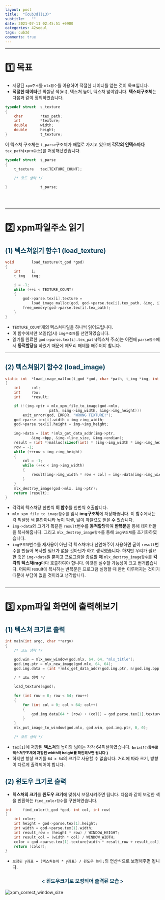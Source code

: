 ```yaml
---
layout: post
title:  "[cub3d](13)"
subtitle:   ""
date: 2021-07-11 02:45:51 +0900
categories: 42seoul
tags: cub3d
comments: true 
---
```


* * *
<h1>1️⃣ 목표</h1>

* 저장된 `xpm주소`를 `mlx함수`를 이용하여 적절한 데이터를 얻는 것이 목표입니다.
* **적절한 데이터**란 <rd>픽셀당 색(int), 텍스쳐 높이, 텍스쳐 넓이</rd>입니다. **텍스터구조체**는 다음과 같이 정의하였습니다.

```c
typedef struct  s_texture
{
    char		*tex_path;
	int			*texture;
	double		width;
	double		height;
}               t_texture;
```
이 텍스쳐 구조체는 `t_parse`구조체가 배열로 가지고 있으며 **각각의 인덱스마다** `tex_path`(xpm주소)를 저장해놨었습니다.

```c
typedef struct  s_parse
{
    t_texture   tex[TEXTURE_COUNT];
    
    /* 코드 생략 */

}               t_parse;
```
<br><br>

* * *
<h1>2️⃣ xpm파일주소 읽기</h1>
<h2 style="color:#0e435c;">(1) 텍스쳐읽기 함수1 (load_texture)</h2>

```c
void		load_texture(t_god *god)
{
	int		i;
	t_img	img;

	i = -1;
	while (++i < TEXTURE_COUNT)
	{
		god->parse.tex[i].texture =
			load_image_malloc(god, god->parse.tex[i].tex_path, &img, i);
		free_memory(god->parse.tex[i].tex_path);
	}
}
```

* `TEXTURE_COUNT`개의 텍스쳐파일을 하나씩 읽어드립니다.
* 이 함수에서만 쓰일(임시) `img구조체`를 선언하였습니다.
* 읽기를 완료한 `god->parse.tex[i].tex_path`(텍스쳐 주소)는 이전에 `parse함수`에서 **동적할당**을 하였기 때문에 <rd>메모리 해제</rd>를 해주어야 합니다.

* * *
<h2 style="color:#0e435c;">(2)  텍스쳐읽기 함수2 (load_image)</h2>

```c
static int	*load_image_malloc(t_god *god, char *path, t_img *img, int i)
{
	int		col;
	int		row;
	int		*result;

	if (!(img->ptr = mlx_xpm_file_to_image(god->mlx,
					path, &img->img_width, &img->img_height)))
		exit_error(god, ERROR, "WRONG TEXTURE!");
	god->parse.tex[i].width = img->img_width;
	god->parse.tex[i].height = img->img_height;
    
	img->data = (int *)mlx_get_data_addr(img->ptr,
			&img->bpp, &img->line_size, &img->endian);
	result = (int *)malloc(sizeof(int) * (img->img_width * img->img_height));
	row = -1;
	while (++row < img->img_height)
	{
		col = -1;
		while (++x < img->img_width)
		{
			result[img->img_width * row + col] = img->data[img->img_width * row + col];
		}
	}
	mlx_destroy_image(god->mlx, img->ptr);
	return (result);
}
```

* 각각의 텍스쳐당 한번씩 **이 함수**를 한번씩 호출합니다.
* `mlx_xpm_file_to_image함수`를 임시 **img구조체**에 저장해줍니다. 이 함수에서는 <rd>각 픽셀당 색</rd> 뿐만아니라 <rd>높이 픽셀, 넒이 픽셀</rd>값도 얻을 수 있습니다.
* `img->data`와 크기가 똑같은 `result`변수를 **동적할당**하여 **반복문**을 통해 데이터들을 복사해줍니다. 그리고 `mlx_destroy_image함수`를 통해 `img구조체`를 초기화하였습니다.
* `img구조체`변수를 재사용이 아닌 각 텍스쳐마다 선언해주어 사용하면 굳이 `result`변수를 만들어 복사할 필요가 없을 것아닌가 하고 생각했습니다. 하지만 우리가 필요한 것은 `img->data`일 뿐이고 <rd>프로그램을 종료</rd>할 때 `mlx_dextroy_image함수`를 **각각의 텍스쳐img**마다 호출하여야 합니다. 이것은 실수할 가능성이 크고 번거롭습니다. 어짜피 <rd>result에 복사하는 반복문</rd>은 프로그램 실행할 때 한번 이루어지는 것이기 때문에 부담이 없을 것이라고 생각합니다.
<br><br>

* * *
<h1>3️⃣ xpm파일 화면에 출력해보기</h1>
<h2 style="color:#0e435c;">(1) 텍스쳐 크기로 출력</h2>

```c
int main(int argc, char **argv)
{
	/* 코드 생략 */

	god.win = mlx_new_window(god.mlx, 64, 64, "mlx_title");
	god.img.ptr = mlx_new_image(god.mlx, 64, 64);
	god.img.data = (int *)mlx_get_data_addr(god.img.ptr, &(god.img.bpp), &(god.img.line_size), &(god.img.endian));
	
	/ * 코드 생략 */

	load_texture(&god);
	
	for (int row = 0; row < 64; row++)
    {
        for (int col = 0; col < 64; col++)
        {
            god.img.data[64 * (row) + (col)] = god.parse.tex[1].texture[64 * row + col];
        }
    }
    mlx_put_image_to_window(god.mlx, god.win, god.img.ptr, 0, 0);
	
	/* 코드 생략 */
```

* `tex[1]`에 저장된 **텍스쳐**의 높이와 넓이는 각각 <rd>64픽셀</rd>이였습니다. <b style="font-size:85%">(`printf()`함수로 **텍스쳐구조체**에 저장된 width와 height를 확인해보면 됩니다.)</b>
* 하지만 항상 크기를 `64 x 64`의 크기로 사용할 수 없습니다. 거리에 따라 <rd>크기, 방향</rd>이 다르게 출력되어야 합니다.
<h2 style="color:#0e435c;">(2) 윈도우 크기로 출력</h2>

* **텍스쳐의 크기**를 **윈도우 크기**에 맞춰서 <rd>보정</rd>시켜주면 됩니다. 다음과 같이 보정한 색을 반환하는 `find_color함수`를 구현하였습니다.

```c
int		find_color(t_god *god, int col, int row)
{
	int color;
	int height = god->parse.tex[1].height;
	int width = god->parse.tex[1].width;
	int result_row = (height * row) / WINDOW_HEIGHT;
	int result_col = (width * col) / WINDOW_WIDTH;
	color = god->parse.tex[1].texture[width * result_row + result_col];
	return (color);
}
```

* `보정된 y좌표 = (텍스쳐높이 * y좌표) / 윈도우 높이;`의 연산식으로 보정해주면 됩니다.
<h3 align="middle" style="color:#0e435c;">&lt; 윈도우크기로 보정되어 출력된 모습 &gt;</h3>
<img src="https://kirkim.github.io/assets/img/cub3d/cub50.png" alt="xpm_correct_window_size">